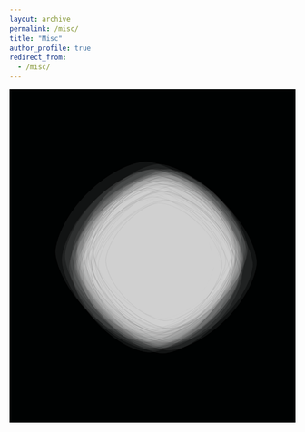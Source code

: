```yaml
---
layout: archive
permalink: /misc/
title: "Misc"
author_profile: true
redirect_from: 
  - /misc/
---
```



![alt text](../images/lpball.png "title")

